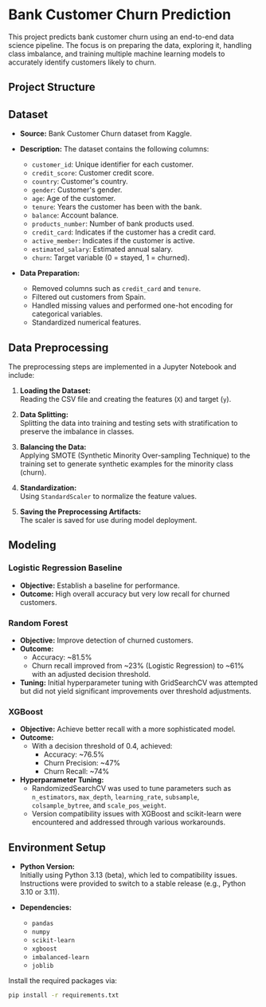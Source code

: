 # Bank Customer Churn Prediction

This project predicts bank customer churn using an end-to-end data science pipeline. The focus is on preparing the data, exploring it, handling class imbalance, and training multiple machine learning models to accurately identify customers likely to churn.

## Project Structure


## Dataset

- **Source:** Bank Customer Churn dataset from Kaggle.
- **Description:** The dataset contains the following columns:
  - `customer_id`: Unique identifier for each customer.
  - `credit_score`: Customer credit score.
  - `country`: Customer's country.
  - `gender`: Customer's gender.
  - `age`: Age of the customer.
  - `tenure`: Years the customer has been with the bank.
  - `balance`: Account balance.
  - `products_number`: Number of bank products used.
  - `credit_card`: Indicates if the customer has a credit card.
  - `active_member`: Indicates if the customer is active.
  - `estimated_salary`: Estimated annual salary.
  - `churn`: Target variable (0 = stayed, 1 = churned).

- **Data Preparation:**
  - Removed columns such as `credit_card` and `tenure`.
  - Filtered out customers from Spain.
  - Handled missing values and performed one-hot encoding for categorical variables.
  - Standardized numerical features.

## Data Preprocessing

The preprocessing steps are implemented in a Jupyter Notebook and include:

1. **Loading the Dataset:**  
   Reading the CSV file and creating the features (`X`) and target (`y`).

2. **Data Splitting:**  
   Splitting the data into training and testing sets with stratification to preserve the imbalance in classes.

3. **Balancing the Data:**  
   Applying SMOTE (Synthetic Minority Over-sampling Technique) to the training set to generate synthetic examples for the minority class (churn).

4. **Standardization:**  
   Using `StandardScaler` to normalize the feature values.

5. **Saving the Preprocessing Artifacts:**  
   The scaler is saved for use during model deployment.

## Modeling

### Logistic Regression Baseline
- **Objective:** Establish a baseline for performance.
- **Outcome:** High overall accuracy but very low recall for churned customers.

### Random Forest
- **Objective:** Improve detection of churned customers.
- **Outcome:**  
  - Accuracy: ~81.5%
  - Churn recall improved from ~23% (Logistic Regression) to ~61% with an adjusted decision threshold.
- **Tuning:** Initial hyperparameter tuning with GridSearchCV was attempted but did not yield significant improvements over threshold adjustments.

### XGBoost
- **Objective:** Achieve better recall with a more sophisticated model.
- **Outcome:**  
  - With a decision threshold of 0.4, achieved:
    - Accuracy: ~76.5%
    - Churn Precision: ~47%
    - Churn Recall: ~74%
- **Hyperparameter Tuning:**  
  - RandomizedSearchCV was used to tune parameters such as `n_estimators`, `max_depth`, `learning_rate`, `subsample`, `colsample_bytree`, and `scale_pos_weight`.
  - Version compatibility issues with XGBoost and scikit-learn were encountered and addressed through various workarounds.

## Environment Setup

- **Python Version:**  
  Initially using Python 3.13 (beta), which led to compatibility issues. Instructions were provided to switch to a stable release (e.g., Python 3.10 or 3.11).

- **Dependencies:**  
  - `pandas`
  - `numpy`
  - `scikit-learn`
  - `xgboost`
  - `imbalanced-learn`
  - `joblib`

Install the required packages via:
```bash
pip install -r requirements.txt
